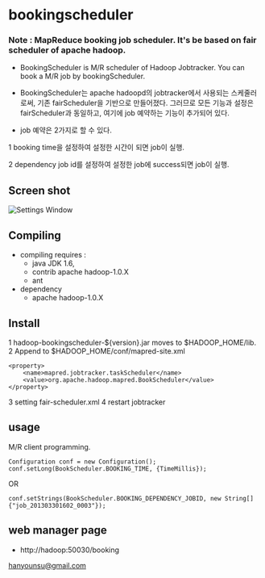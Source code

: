bookingscheduler
================

### Note : MapReduce booking job scheduler. It's be based on fair scheduler of apache hadoop. ###

- BookingScheduler is M/R scheduler of Hadoop Jobtracker. You can book a M/R job by bookingScheduler.
- BookingScheduler는 apache hadoopd의 jobtracker에서 사용되는 스케줄러로써, 기존 fairScheduler을 기반으로 만들어졌다. 
그러므로 모든 기능과 설정은 fairScheduler과 동일하고, 여기에 job 예약하는 기능이 추가되어 있다.

- job 예약은 2가지로 할 수 있다.

1 booking time을 설정하여 설정한 시간이 되면 job이 실행.

2 dependency job id를 설정하여 설정한 job에 success되면 job이 실행.

## Screen shot ##
![Settings Window](https://raw.github.com/hys9958/bookingscheduler/master/contrib/bookingscheduler/designdoc/bookingScheduler.png)

## Compiling ##
- compiling requires : 
	- java JDK 1.6,
	- contrib apache hadoop-1.0.X
	- ant
- dependency
	- apache hadoop-1.0.X
	
## Install ##
1 hadoop-bookingscheduler-${version}.jar moves to $HADOOP_HOME/lib.
2 Append to $HADOOP_HOME/conf/mapred-site.xml

	<property>
  		<name>mapred.jobtracker.taskScheduler</name>
  		<value>org.apache.hadoop.mapred.BookScheduler</value>
	</property>
    	
3 setting fair-scheduler.xml
4 restart jobtracker

## usage ##
M/R client programming.
	
	Configuration conf = new Configuration();
    conf.setLong(BookScheduler.BOOKING_TIME, {TimeMillis});

OR

    conf.setStrings(BookScheduler.BOOKING_DEPENDENCY_JOBID, new String[]{"job_201303301602_0003"});

## web manager page ##
- http://hadoop:50030/booking

hanyounsu@gmail.com
